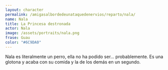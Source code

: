 ```yaml
---
layout: character
permalink: /amigasalbordedeunataquedenervios/reparto/nala/
name: Nala
title: La Princesa destronada
actor: Nala
image: /assets/portraits/nala.png
frase: Guau
color: "#6C9DA0"
---
```

Nala es literalmente un perro, ella no ha podido ser... probablemente. Es una glotona y acaba con su comida y la de los demás en un segundo.